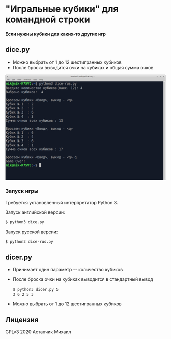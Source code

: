 # "Игральные кубики" для командной строки

**Если нужны кубики для каких-то других игр**

## dice.py

* Можно выбрать от 1 до 12 шестигранных кубиков
* После броска выводится очки на кубиках и общая сумма очков

![Игральные кубики](../fig/dicer.png)


### Запуск игры

Требуется установленный интерпретатор Python 3.

Запуск английской версии:

    $ python3 dice.py

Запуск русской версии:

    $ python3 dice-rus.py


## dicer.py

* Принимает один параметр -- количество кубиков
* После броска очки на кубиках выводится в стандартный вывод

      $ python3 dicer.py 5
      3 6 2 5 3

* Можно выбрать от 1 до 12 шестигранных кубиков


## Лицензия

GPLv3 2020 Астапчик Михаил
